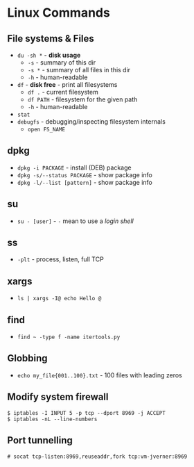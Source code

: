 # Linux Commands

## File systems & Files

- `du -sh *` - **disk usage**
    - `-s` - summary of this dir
    - `-s *` - summary of all files in this dir
    - `-h` - human-readable
- `df` - **disk free** - print all filesystems
    - `df .` - current filesystem
    - `df PATH` - filesystem for the given path
    - `-h` - human-readable
- `stat`
- `debugfs` - debugging/inspecting filesystem internals
    - `open FS_NAME`

## dpkg

- `dpkg -i PACKAGE` - install (DEB) package
- `dpkg -s/--status PACKAGE` - show package info
- `dpkg -l/--list [pattern]` - show package info

## su

- `su - [user]` - `-` mean to use a _login shell_

## ss

- `-plt` - process, listen, full TCP

## xargs

- `ls | xargs -I@ echo Hello @`

## find

- `find ~ -type f -name itertools.py`

## Globbing

- `echo my_file{001..100}.txt` - 100 files with leading zeros

## Modify system firewall

```
$ iptables -I INPUT 5 -p tcp --dport 8969 -j ACCEPT
$ iptables -nL --line-numbers
```

## Port tunnelling

```
# socat tcp-listen:8969,reuseaddr,fork tcp:vm-jverner:8969
```
